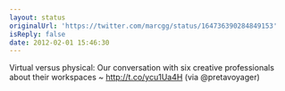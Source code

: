 ```yaml
---
layout: status
originalUrl: 'https://twitter.com/marcgg/status/164736390284849153'
isReply: false
date: 2012-02-01 15:46:30
---
```


Virtual versus physical: Our conversation with six creative professionals about their workspaces ~ http://t.co/ycu1Ua4H  (via @pretavoyager)
